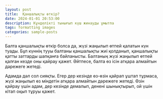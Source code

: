 ```yaml
---
layout: post
title:  Қаншалықты өткір?
date: 2024-01-01 20:53:00
description: Кұнделікті тынығып күш жинауды ұмытпа
tags: formatting images
categories: sample-posts
---
```


Балта қаншалықты өткір болса да, жүзі жаңылып өтпей қалатын күн туады. Бұл күннің тууы балтаны қаншалықты жиі қолданып, қаншалықты қатты заттарды шапқанға байланысты. Балтаның жүзі жаңылып өтпей қалған кезде оны қайрау қажет. Әйтпесе, балта өз ісін атқара алмайтын дәрежеге жетеді. 

Адамда дәл сол сияқты. Егер дер кезінде өз-өзін қайрап ұштап тұрмаса, жүзі жаңылып өз міндетін атқара алмайтын дәрежеге жетеді. Өзін қайрау үшін адам, дер кезінде демалып, денені шынықтырып, ой үшін кітап оқып тұруы қажет.   

<!-- <div class="row mt-3">
    <div class="col-sm mt-3 mt-md-0">
        {% include figure.html path="assets/img/9.jpg" class="img-fluid rounded z-depth-1" %}
    </div>
    <div class="col-sm mt-3 mt-md-0">
        {% include figure.html path="assets/img/7.jpg" class="img-fluid rounded z-depth-1" %}
    </div>
</div>
<div class="caption">
    A simple, elegant caption looks good between image rows, after each row, or doesn't have to be there at all.
</div>

Images can be made zoomable.
Simply add `data-zoomable` to `<img>` tags that you want to make zoomable.

<div class="row mt-3">
    <div class="col-sm mt-3 mt-md-0">
        {% include figure.html path="assets/img/8.jpg" class="img-fluid rounded z-depth-1" zoomable=true %}
    </div>
    <div class="col-sm mt-3 mt-md-0">
        {% include figure.html path="assets/img/10.jpg" class="img-fluid rounded z-depth-1" zoomable=true %}
    </div>
</div>

The rest of the images in this post are all zoomable, arranged into different mini-galleries.

<div class="row mt-3">
    <div class="col-sm mt-3 mt-md-0">
        {% include figure.html path="assets/img/11.jpg" class="img-fluid rounded z-depth-1" zoomable=true %}
    </div>
    <div class="col-sm mt-3 mt-md-0">
        {% include figure.html path="assets/img/12.jpg" class="img-fluid rounded z-depth-1" zoomable=true %}
    </div>
    <div class="col-sm mt-3 mt-md-0">
        {% include figure.html path="assets/img/7.jpg" class="img-fluid rounded z-depth-1" zoomable=true %}
    </div>
</div> -->
